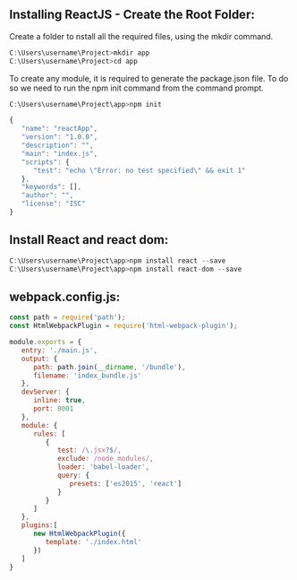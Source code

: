 ## Installing ReactJS - Create the Root Folder:

Create a folder to nstall all the required files, using the mkdir command.

```JavaScript
C:\Users\username\Project>mkdir app
C:\Users\username\Project>cd app
```

To create any module, it is required to generate the package.json file. To do so we need to run the npm init command from the command prompt.

```JavaScript
C:\Users\username\Project\app>npm init
```

```JavaScript
{ 
   "name": "reactApp",
   "version": "1.0.0",
   "description": "",
   "main": "index.js",
   "scripts": {
      "test": "echo \"Error: no test specified\" && exit 1"
   },
   "keywords": [],
   "author": "",
   "license": "ISC"
}
```

## Install React and react dom:

```JavaScript
C:\Users\username\Project\app>npm install react --save
C:\Users\username\Project\app>npm install react-dom --save
```

## webpack.config.js:

```JavaScript
const path = require('path');
const HtmlWebpackPlugin = require('html-webpack-plugin');

module.exports = {
   entry: './main.js',
   output: {
      path: path.join(__dirname, '/bundle'),
      filename: 'index_bundle.js'
   },
   devServer: {
      inline: true,
      port: 8001
   },
   module: {
      rules: [
         {
            test: /\.jsx?$/,
            exclude: /node_modules/,
            loader: 'babel-loader',
            query: {
               presets: ['es2015', 'react']
            }
         }
      ]
   },
   plugins:[
      new HtmlWebpackPlugin({
         template: './index.html'
      })
   ]
}
```

